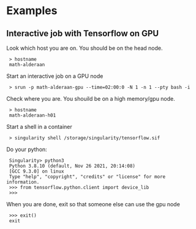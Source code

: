 # Examples

## Interactive job with Tensorflow on GPU

Look which host you are on. You should be on the head node.

     > hostname
     math-alderaan

Start an interactive job on a GPU node

     > srun -p math-alderaan-gpu --time=02:00:0 -N 1 -n 1 --pty bash -i 

Check where you are. You shouild be on a high memory/gpu node.

     > hostname
     math-alderaan-h01

Start a shell in a container

     > singularity shell /storage/singularity/tensorflow.sif 

Do your python:

     Singularity> python3
     Python 3.8.10 (default, Nov 26 2021, 20:14:08)
     [GCC 9.3.0] on linux
     Type "help", "copyright", "credits" or "license" for more information.
     >>> from tensorflow.python.client import device_lib
     >>> 

When you are done, exit so that someone else can use the gpu node

     >>> exit()
     exit

